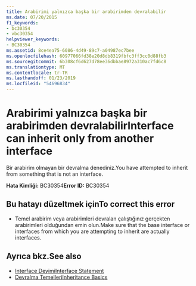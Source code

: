 ```yaml
---
title: Arabirimi yalnızca başka bir arabirimden devralabilir
ms.date: 07/20/2015
f1_keywords:
- bc30354
- vbc30354
helpviewer_keywords:
- BC30354
ms.assetid: 8ce4ea75-6086-4d49-89c7-a04987ec7bee
ms.openlocfilehash: 60977066fd38e20d8db8319fbfc3ff3cc0d88fb3
ms.sourcegitcommit: 6b308cf6d627d78ee36dbbae8972a310ac7fd6c8
ms.translationtype: MT
ms.contentlocale: tr-TR
ms.lasthandoff: 01/23/2019
ms.locfileid: "54696834"
---
```

# <a name="interface-can-inherit-only-from-another-interface"></a><span data-ttu-id="2f96c-102">Arabirimi yalnızca başka bir arabirimden devralabilir</span><span class="sxs-lookup"><span data-stu-id="2f96c-102">Interface can inherit only from another interface</span></span>
<span data-ttu-id="2f96c-103">Bir arabirim olmayan bir devralma denediniz.</span><span class="sxs-lookup"><span data-stu-id="2f96c-103">You have attempted to inherit from something that is not an interface.</span></span>  
  
 <span data-ttu-id="2f96c-104">**Hata Kimliği:** BC30354</span><span class="sxs-lookup"><span data-stu-id="2f96c-104">**Error ID:** BC30354</span></span>  
  
## <a name="to-correct-this-error"></a><span data-ttu-id="2f96c-105">Bu hatayı düzeltmek için</span><span class="sxs-lookup"><span data-stu-id="2f96c-105">To correct this error</span></span>  
  
-   <span data-ttu-id="2f96c-106">Temel arabirim veya arabirimleri devralan çalıştığınız gerçekten arabirimleri olduğundan emin olun.</span><span class="sxs-lookup"><span data-stu-id="2f96c-106">Make sure that the base interface or interfaces from which you are attempting to inherit are actually interfaces.</span></span>  
  
## <a name="see-also"></a><span data-ttu-id="2f96c-107">Ayrıca bkz.</span><span class="sxs-lookup"><span data-stu-id="2f96c-107">See also</span></span>
- [<span data-ttu-id="2f96c-108">Interface Deyimi</span><span class="sxs-lookup"><span data-stu-id="2f96c-108">Interface Statement</span></span>](../../visual-basic/language-reference/statements/interface-statement.md)
- [<span data-ttu-id="2f96c-109">Devralma Temelleri</span><span class="sxs-lookup"><span data-stu-id="2f96c-109">Inheritance Basics</span></span>](../../visual-basic/programming-guide/language-features/objects-and-classes/inheritance-basics.md)
